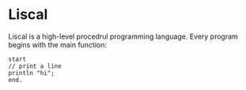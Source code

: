 # Liscal

Liscal is a high-level procedrul programming language. Every program begins with the main function:

    start
    // print a line
    println "hi";
    end.